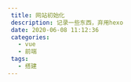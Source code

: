 ```yaml
---
 title: 网站初始化
 description: 记录一些东西，弃用hexo
 date: 2020-06-08 11:12:36
 categories:
   - vue
   - 前端 
 tags: 
   - 搭建
---
```

    
